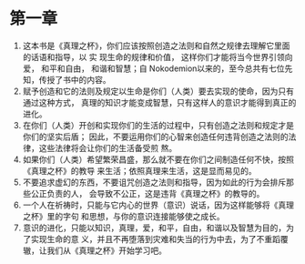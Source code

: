# 第一章

1) 这本书是《真理之杯》，你们应该按照创造之法则和自然之规律去理解它里面的话语和指导，以 实 现生命的规律和价值， 这样你们才能将当今世界引领向爱， 和平和自由， 和谐和智慧；自 Nokodemion以来的，至今总共有七位先知，传授了书中的内容。
2) 赋予创造和它的法则及规定以生命是你们（人类）要去实现的使命，因为只有通过这种方式， 真理的知识才能变成智慧，只有这样人的意识才能得到真正的进化。
3) 在你们（人类）开创和实现你们的生活的过程中，只有创造之法则和规定才是你们的坚实后盾； 因此，不要运用你们的心智来创造任何违背创造之法则的法律，这些法律将会让你们的生活备受煎 熬。
4) 如果你们（人类）希望繁荣昌盛，那么就不要在你们之间制造任何不快，按照《真理之杯》的教导 来生活；依照真理来生活，这是显而易见的。
5) 不要追求虚幻的东西，不要诅咒创造之法则和指导，因为如此的行为会排斥那些公正负责的人， 会导致不公正，这是违背《真理之杯》的教导的。
6) 一个人在祈祷时，只能与它内心的世界（意识）说话，因为这样能够将《真理之杯》里的字句 和思想，与你的意识连接能够使之成长。
7) 意识的进化，只能以知识，真理，爱，和平，自由，和谐以及智慧为目的，为了实现生命的意 义，并且不再堕落到灾难和失当的行为中去，为了不重蹈覆辙，让我们从《真理之杯》开始学习吧。












